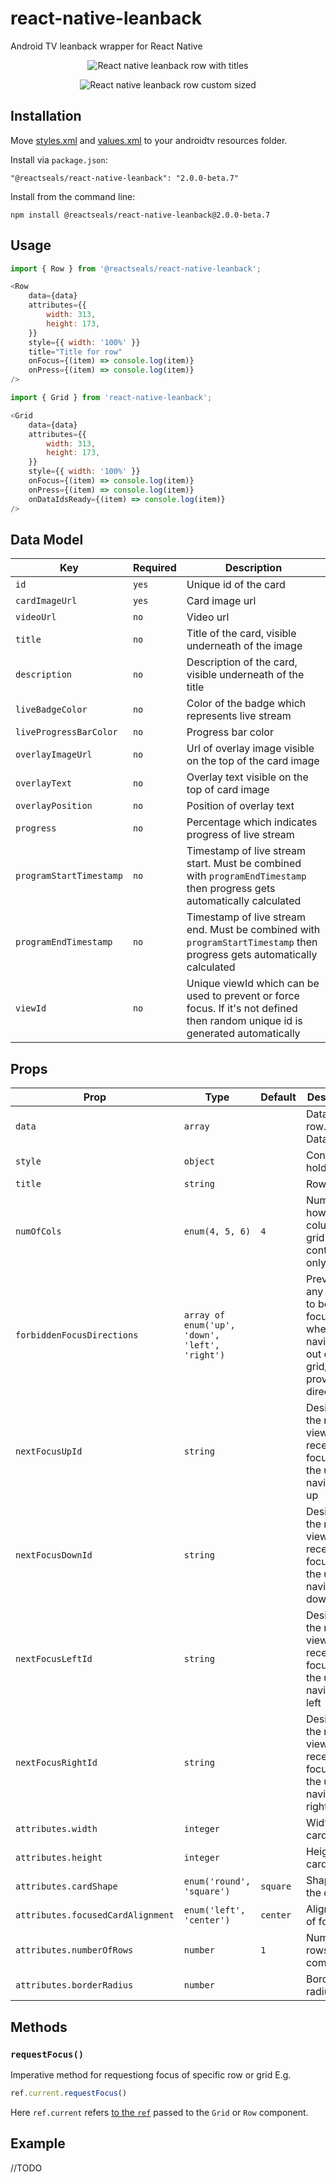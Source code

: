 # react-native-leanback
Android TV leanback wrapper for React Native

<p align="center">
    <img src="./misc/img/grid.gif" alt="React native leanback row with titles" />
</p>
<p align="center">
    <img src="./misc/img/row.gif" alt="React native leanback row custom sized" />
</p>

## Installation

Move [styles.xml][link1] and [values.xml][link2] to your androidtv resources folder.

Install via `package.json`:

```
"@reactseals/react-native-leanback": "2.0.0-beta.7"
```

Install from the command line:

```
npm install @reactseals/react-native-leanback@2.0.0-beta.7
```

## Usage

```javascript
import { Row } from '@reactseals/react-native-leanback';

<Row
    data={data}
    attributes={{
        width: 313,
        height: 173,
    }}
    style={{ width: '100%' }}
    title="Title for row"
    onFocus={(item) => console.log(item)}
    onPress={(item) => console.log(item)}
/>
```

```javascript
import { Grid } from 'react-native-leanback';

<Grid
    data={data}
    attributes={{
        width: 313,
        height: 173,
    }}
    style={{ width: '100%' }}
    onFocus={(item) => console.log(item)}
    onPress={(item) => console.log(item)}
    onDataIdsReady={(item) => console.log(item)}
/>
```


## Data Model

| Key                     | Required | Description                                                                                                                     |
| ----------------------- | -------- | ------------------------------------------------------------------------------------------------------------------------------- |
| `id`                    | `yes`    | Unique id of the card                                                                                                           |
| `cardImageUrl`          | `yes`    | Card image url                                                                                                                  |
| `videoUrl`              | `no`     | Video url                                                                                                                       |
| `title`                 | `no`     | Title of the card, visible underneath of the image                                                                              |
| `description`           | `no`     | Description   of the card, visible  underneath of the title                                                                     |
| `liveBadgeColor`        | `no`     | Color of the badge which represents live stream                                                                                 |
| `liveProgressBarColor`  | `no`     | Progress bar color                                                                                                              |
| `overlayImageUrl`       | `no`     | Url of overlay image visible on the top of the card image                                                                       |
| `overlayText`           | `no`     | Overlay text visible on the top of card image                                                                                   |
| `overlayPosition`       | `no`     | Position of overlay text                                                                                                        |
| `progress`              | `no`     | Percentage which indicates progress of live stream                                                                              |
| `programStartTimestamp` | `no`     | Timestamp of live stream start. Must be combined with `programEndTimestamp` then progress gets automatically calculated         |
| `programEndTimestamp`   | `no`     | Timestamp of live stream end. Must be combined with `programStartTimestamp` then progress gets automatically calculated         |
| `viewId`                | `no`     | Unique viewId which can be used to prevent or force focus. If it's not defined then random unique id is generated automatically |


## Props

| Prop                                | Type                                             | Default  | Description                                                                                   |
| ----------------------------------- | ------------------------------------------------ | -------- | --------------------------------------------------------------------------------------------- |
| ``data``                            | ``array``                                        |          | Data for row. See ## Data Model                                                               |
| ``style``                           | ``object``                                       |          | Container holder style                                                                        |
| ``title``                           | ``string``                                       |          | Row title                                                                                     |
| ``numOfCols``                       | ``enum(4, 5, 6)``                                | `4`      | Number how many columns grid should contain(Grid only)                                        |
| ``forbiddenFocusDirections``        | ``array of enum('up', 'down', 'left', 'right')`` |          | Prevents any element to be focused when user navigates out of grid/row to provided directions |
| ``nextFocusUpId``                   | ``string``                                       |          | Designates the next view to receive focus when the user navigates up                          |
| ``nextFocusDownId``                 | ``string``                                       |          | Designates the next view to receive focus when the user navigates down                        |
| ``nextFocusLeftId``                 | ``string``                                       |          | Designates the next view to receive focus when the user navigates left                        |
| ``nextFocusRightId``                | ``string``                                       |          | Designates the next view to receive focus when the user navigates right                       |
| ``attributes.width``                | ``integer``                                      |          | Width of card                                                                                 |
| ``attributes.height``               | ``integer``                                      |          | Height of card                                                                                |
| ``attributes.cardShape``            | ``enum('round', 'square')``                      | `square` | Shape of the card                                                                             |
| ``attributes.focusedCardAlignment`` | ``enum('left', 'center')``                       | `center` | Alignment of focus                                                                            |
| ``attributes.numberOfRows``         | ``number``                                       | `1`      | Number of rows in Row component                                                               |
| ``attributes.borderRadius``         | ``number``                                       |          | Border radius                                                                                 |


## Methods

### `requestFocus()`

Imperative method for requestiong focus of specific row or grid E.g.

```javascript
ref.current.requestFocus()
```

Here `ref.current` refers [to the `ref`](https://reactjs.org/docs/react-api.html#reactcreateref) passed to the `Grid` or `Row` component.

## Example

//TODO 

[link1]: https://github.com/reactseals/react-native-leanback/blob/master/android/src/main/res/values/styles.xml
[link2]: https://github.com/reactseals/react-native-leanback/blob/master/android/src/main/res/values/values.xml